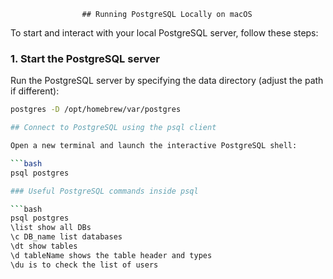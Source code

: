                     ## Running PostgreSQL Locally on macOS

To start and interact with your local PostgreSQL server, follow these steps:

### 1. Start the PostgreSQL server

Run the PostgreSQL server by specifying the data directory (adjust the path if different):

```bash
postgres -D /opt/homebrew/var/postgres

## Connect to PostgreSQL using the psql client

Open a new terminal and launch the interactive PostgreSQL shell:

```bash
psql postgres

### Useful PostgreSQL commands inside psql

```bash
psql postgres
\list show all DBs
\c DB_name list databases 
\dt show tables 
\d tableName shows the table header and types 
\du is to check the list of users

